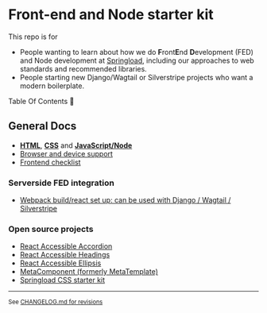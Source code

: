 # Front-end and Node starter kit

This repo is for

- People wanting to learn about how we do **F**ront**E**nd **D**evelopment (FED) and Node development at [Springload](https://springload.co.nz), including our approaches to web standards and recommended libraries.
- People starting new Django/Wagtail or Silverstripe projects who want a modern boilerplate.

Table Of Contents :book:

## General Docs
* [**HTML**](./docs/html.md), [**CSS**](./docs/css.md) and [**JavaScript/Node**](./docs/javascript.md)
* [Browser and device support](./docs/browser-device-support.md)
* [Frontend checklist](./docs/frontend-checklist.md)
### Serverside FED integration
* [Webpack build/react set up: can be used with Django / Wagtail / Silverstripe](./webpack-build/)
### Open source projects
* [React Accessible Accordion](https://github.com/springload/react-accessible-accordion)
* [React Accessible Headings](https://github.com/springload/react-accessible-headings)
* [React Accessible Ellipsis](https://github.com/springload/react-accessible-ellipsis)
* [MetaComponent (formerly MetaTemplate)](https://github.com/springload/metacomponent)
* [Springload CSS starter kit](https://github.com/springload/frontend-starter-styles)

---

<sup> See [CHANGELOG.md for revisions](CHANGELOG.md)</sup>

